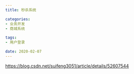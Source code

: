 ```yaml
---
title: 秒杀系统

categories:
- 业务开发
- 商城系统

tags:
- 用户登录

date: 2020-02-07
---
```


https://blog.csdn.net/suifeng3051/article/details/52607544